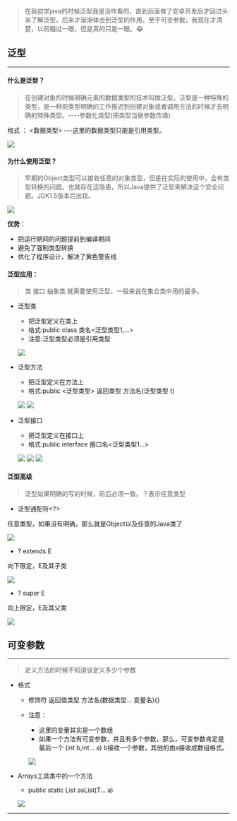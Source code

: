 >在我初学java的时候泛型我是没咋看的，直到后面做了安卓开发后才回过头来了解泛型。后来才渐渐体会到泛型的作用。至于可变参数，我现在才清楚，以前瞄过一眼，但是真的只是一眼。😂

## 泛型
---
#### 什么是泛型？

>在创建对象的时候明确元素的数据类型的技术叫做泛型。泛型是一种特殊的类型，是一种把类型明确的工作推迟到创建对象或者调用方法的时候才去明确的特殊类型。----参数化类型(把类型当做参数传递)

格式 ： <数据类型> ---这里的数据类型只能是引用类型。

![](https://i.imgur.com/vgG36kf.png)

#### 为什么使用泛型？

>早期的Object类型可以接收任意的对象类型，但是在实际的使用中，会有类型转换的问题。也就存在这隐患，所以Java提供了泛型来解决这个安全问题。JDK1.5版本后出现。


![](https://i.imgur.com/oyjloO9.png)

**优势**：

* 把运行期间的问题提前到编译期间
* 避免了强制类型转换
* 优化了程序设计，解决了黄色警告线
 
#### 泛型应用：

>类 接口 抽象类 <E> 就需要使用泛型，一般来说在集合类中用的最多。

* 泛型类
	* 把泛型定义在类上
	* 格式:public class 类名<泛型类型1,…>
	* 注意:泛型类型必须是引用类型

	![](https://i.imgur.com/SeVYeBi.png)

* 泛型方法
	* 把泛型定义在方法上
	* 格式:public <泛型类型> 返回类型 方法名(泛型类型 t)

	![](https://i.imgur.com/RjjHIy2.png)
	![](https://i.imgur.com/mUK0bIV.png)

* 泛型接口
	* 把泛型定义在接口上
	* 格式:public  interface 接口名<泛型类型1…>

	![](https://i.imgur.com/R8HsMen.png)
	![](https://i.imgur.com/BpzBMmc.png)
	![](https://i.imgur.com/PAVEerU.png)

#### 泛型高级

>泛型如果明确的写的时候，前后必须一致。？表示任意类型

* 泛型通配符<?>

任意类型，如果没有明确，那么就是Object以及任意的Java类了

![](https://i.imgur.com/v9dT0lW.png)

* ? extends E

向下限定，E及其子类

![](https://i.imgur.com/8iszT6M.png)

* ? super E

向上限定，E及其父类

![](https://i.imgur.com/wF6oQxD.png)

## 可变参数
---
>定义方法的时候不知道该定义多少个参数

* 格式
	* 修饰符 返回值类型 方法名(数据类型…  变量名){}
	* 注意：
		* 这里的变量其实是一个数组
		* 如果一个方法有可变参数，并且有多个参数，那么，可变参数肯定是最后一个 (int b,int... a) b接收一个参数，其他的由a接收成数组格式。
		
		![](https://i.imgur.com/KpLo5C4.png)

* Arrays工具类中的一个方法
	* public static <T> List<T> asList(T... a)

	![](https://i.imgur.com/lSKImhm.png)
---